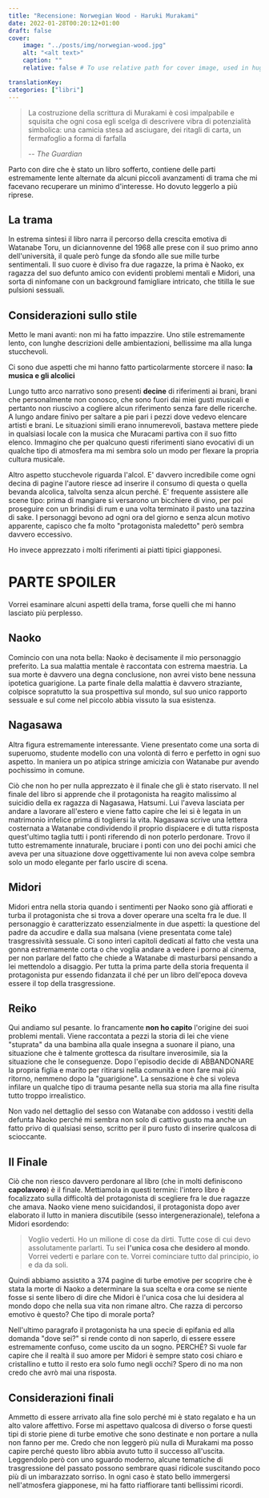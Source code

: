 ```yaml
---
title: "Recensione: Norwegian Wood - Haruki Murakami"
date: 2022-01-28T00:20:12+01:00
draft: false
cover:
    image: "../posts/img/norwegian-wood.jpg"
    alt: "<alt text>"
    caption: ""
    relative: false # To use relative path for cover image, used in hugo Page-bundles

translationKey: 
categories: ["libri"]
---
```


>La costruzione della scrittura di Murakami è così impalpabile e squisita che ogni cosa egli scelga di descrivere vibra di potenzialità simbolica: una camicia stesa ad asciugare, dei ritagli di carta, un fermafoglio a forma di farfalla
>
> -- <cite> The Guardian </cite>

Parto con dire che è stato un libro sofferto, contiene delle parti estremamente lente alternate da alcuni piccoli avanzamenti di trama che mi facevano recuperare un minimo d'interesse. Ho dovuto leggerlo a più riprese.

## La trama

In estrema sintesi il libro narra il percorso della crescita emotiva di Watanabe Toru, un diciannovenne del 1968 alle prese con il suo primo anno dell'università, il quale però funge da sfondo alle sue mille turbe sentimentali. Il suo cuore è diviso fra due ragazze, la prima è Naoko, ex ragazza del suo defunto amico con evidenti problemi mentali e Midori, una sorta di ninfomane con un background famigliare intricato, che titilla le sue pulsioni sessuali.

## Considerazioni sullo stile

Metto le mani avanti: non mi ha fatto impazzire. Uno stile estremamente lento, con lunghe descrizioni delle ambientazioni, bellissime ma alla lunga stucchevoli. 

Ci sono due aspetti che mi hanno fatto particolarmente storcere il naso: **la musica e gli alcolici**

Lungo tutto arco narrativo sono presenti **decine** di riferimenti ai brani, brani che personalmente non conosco, che sono fuori dai miei gusti musicali e pertanto non riuscivo a cogliere alcun riferimento senza fare delle ricerche. A lungo andare finivo per saltare a pie pari i pezzi dove vedevo elencare artisti e brani. Le situazioni simili erano innumerevoli, bastava mettere piede in qualsiasi locale con la musica che Muracami partiva con il suo fitto elenco. Immagino che per qualcuno questi riferimenti siano evocativi di un qualche tipo di atmosfera ma mi sembra solo un modo per flexare la propria cultura musicale.

Altro aspetto stucchevole riguarda l'alcol. E' davvero incredibile come ogni decina di pagine l'autore riesce ad inserire il consumo di questa o quella bevanda alcolica, talvolta senza alcun perché. E' frequente assistere alle scene tipo: prima di mangiare si versarono un bicchiere di vino, per poi proseguire con un brindisi di rum e una volta terminato il pasto una tazzina di sake. I personaggi bevono ad ogni ora del giorno e senza alcun motivo apparente, capisco che fa molto "protagonista maledetto" però sembra davvero eccessivo.

Ho invece apprezzato i molti riferimenti ai piatti tipici giapponesi.


# PARTE SPOILER

Vorrei esaminare alcuni aspetti della trama, forse quelli che mi hanno lasciato più perplesso.

## Naoko

Comincio con una nota bella: Naoko è decisamente il mio personaggio preferito. La sua malattia mentale è raccontata con estrema maestria. La sua morte è davvero una degna conclusione, non avrei visto bene nessuna ipotetica guarigione. La parte finale della malattia è davvero straziante, colpisce sopratutto la sua prospettiva sul mondo, sul suo unico rapporto sessuale e sul come nel piccolo abbia vissuto la sua esistenza.

## Nagasawa

Altra figura estremamente interessante. Viene presentato come una sorta di superuomo, studente modello con una volontà di ferro e perfetto in ogni suo aspetto. In maniera un po atipica stringe amicizia con Watanabe pur avendo pochissimo in comune.

Ciò che non ho per nulla apprezzato è il finale che gli è stato riservato. Il nel finale del libro si apprende che il protagonista ha reagito malissimo al suicidio della ex ragazza di Nagasawa, Hatsumi. Lui l'aveva lasciata per andare a lavorare all'estero e viene fatto capire che lei si è legata in un matrimonio infelice prima di togliersi la vita. Nagasawa scrive una lettera costernata a Watanabe condividendo il proprio dispiacere e di tutta risposta quest'ultimo taglia tutti i ponti riferendo di non poterlo perdonare. Trovo il tutto estremamente innaturale, bruciare i ponti con uno dei pochi amici che aveva per una situazione dove oggettivamente lui non aveva colpe sembra solo un modo elegante per farlo uscire di scena.

## Midori

Midori entra nella storia quando i sentimenti per Naoko sono già affiorati e turba il protagonista che si trova a dover operare una scelta fra le due. Il personaggio è caratterizzato essenzialmente in due aspetti: la questione del padre da accudire e dalla sua malsana (viene presentata come tale) trasgressività sessuale. Ci sono interi capitoli dedicati al fatto che vesta una gonna estremamente corta o che voglia andare a vedere i porno al cinema, per non parlare del fatto che chiede a Watanabe di masturbarsi pensando a lei mettendolo a disaggio. Per tutta la prima parte della storia frequenta il protagonista pur essendo fidanzata il ché per un libro dell'epoca doveva essere il top della trasgressione. 

## Reiko

Qui andiamo sul pesante. Io francamente **non ho capito** l'origine dei suoi problemi mentali. Viene raccontata a pezzi la storia di lei che viene "stuprata" da una bambina alla quale insegna a suonare il piano, una situazione che è talmente grottesca da risultare inverosimile, sia la situazione che le conseguenze. Dopo l'episodio decide di ABBANDONARE la propria figlia e marito per ritirarsi nella comunità e non fare mai più ritorno, nemmeno dopo la "guarigione". La sensazione è che si voleva infilare un qualche tipo di trauma pesante nella sua storia ma alla fine risulta tutto troppo irrealistico.

Non vado nel dettaglio del sesso con Watanabe con addosso i vestiti della defunta Naoko perché mi sembra non solo di cattivo gusto ma anche un fatto privo di qualsiasi senso, scritto per il puro fusto di inserire qualcosa di scioccante.

## Il Finale

Ciò che non riesco davvero perdonare al libro (che in molti definiscono **capolavoro**) è il finale. Mettiamola in questi termini: l'intero libro è focalizzato sulla difficoltà del protagonista di scegliere fra le due ragazze che amava. Naoko viene meno suicidandosi, il protagonista dopo aver elaborato il lutto in maniera discutibile (sesso intergenerazionale), telefona a Midori esordendo:

> Voglio vederti. Ho un milione di cose da dirti. Tutte cose di cui devo assolutamente parlarti. Tu sei **l'unica cosa che desidero al mondo**. Vorrei vederti e parlare con te. Vorrei cominciare tutto dal principio, io e da da soli.

Quindi abbiamo assistito a 374 pagine di turbe emotive per scoprire che è stata la morte di Naoko a determinare la sua scelta e ora come se niente fosse si sente libero di dire che Midori è l'unica cosa che lui desidera al mondo dopo che nella sua vita non rimane altro. Che razza di percorso emotivo è questo? Che tipo di morale porta?

Nell'ultimo paragrafo il protagonista ha una specie di epifania ed alla domanda "dove sei?" si rende conto di non saperlo, di essere essere estremamente confuso, come uscito da un sogno. PERCHÉ? Si vuole far capire che il realtà il suo amore per Midori è sempre stato cosi chiaro e cristallino e tutto il resto era solo fumo negli occhi? Spero di no ma non credo che avrò mai una risposta.

## Considerazioni finali

Ammetto di essere arrivato alla fine solo perché mi è stato regalato e ha un alto valore affettivo. Forse mi aspettavo qualcosa di diverso o forse questi tipi di storie piene di turbe emotive che sono destinate e non portare a nulla non fanno per me. Credo che non leggerò più nulla di Murakami ma posso capire  perché questo libro abbia avuto tutto il successo all'uscita. Leggendolo però con uno sguardo moderno, alcune tematiche di trasgressione del passato possono sembrare quasi ridicole suscitando poco più di un imbarazzato sorriso. In ogni caso è stato bello immergersi nell'atmosfera giapponese, mi ha fatto riaffiorare tanti bellissimi ricordi.